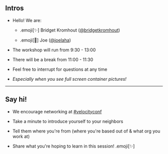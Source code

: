 ## Intros

 - Hello! We are:

   - .emoji[✨] Bridget Kromhout ([@bridgetkromhout](https://twitter.com/bridgetkromhout))

   - .emoji[🌟] Joe ([@joelaha](https://twitter.com/joelaha))



- The workshop will run from 9:30 - 13:00

- There will be a break from 11:00 - 11:30

- Feel free to interrupt for questions at any time

- *Especially when you see full screen container pictures!*

---

## Say hi!

- We encourage networking at [#velocityconf](https://twitter.com/hashtag/velocityconf?f=tweets&vertical=default&src=hash)

- Take a minute to introduce yourself to your neighbors

- Tell them where you're from (where you're based out of & what org you work at)

- Share what you're hoping to learn in this session!  .emoji[✨]
